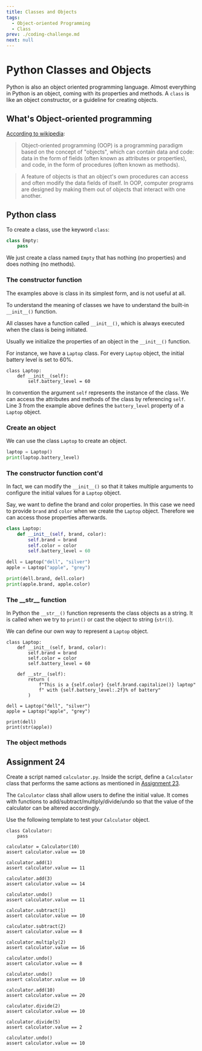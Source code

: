 ```yaml
---
title: Classes and Objects
tags:
  - Object-oriented Programming
  - Class
prev: ./coding-challenge.md
next: null
---
```


# Python Classes and Objects

<TagLinks />

Python is also an object oriented programming language.
Almost everything in Python is an object, coming with its properties and methods.
A `class` is like an object constructor, or a guideline for creating objects.

## What's Object-oriented programming

[According to wikipedia](https://en.wikipedia.org/wiki/Object-oriented_programming):

> Object-oriented programming (OOP) is a programming paradigm based on the concept of "objects", which can contain data and code: data in the form of fields (often known as attributes or properties), and code, in the form of procedures (often known as methods).

> A feature of objects is that an object's own procedures can access and often modify the data fields of itself. In OOP, computer programs are designed by making them out of objects that interact with one another.

## Python class

To create a class, use the keyword `class`:

```python
class Empty:
    pass
```

We just create a class named `Empty` that has nothing (no properties) and does nothing (no methods).

### The constructor function

The examples above is class in its simplest form, and is not useful at all.

To understand the meaning of classes we have to understand the built-in `__init__()` function.

All classes have a function called `__init__()`, which is always executed when the class is being initiated.

Usually we initialize the properties of an object in the `__init__()` function.

For instance, we have a `Laptop` class. For every `Laptop` object, the initial battery level is set to 60%.

```python{3}
class Laptop:
    def __init__(self):
        self.battery_level = 60
```

In convention the argument `self` represents the instance of the class. We can access the attributes and methods of the class by referencing `self`.
Line 3 from the example above defines the `battery_level` property of a `Laptop` object.

### Create an object

We can use the class `Laptop` to create an object.

```python
laptop = Laptop()
print(laptop.battery_level)
```

### The constructor function cont'd

In fact, we can modify the `__init__()` so that it takes multiple arguments to configure the initial values for a `Laptop` object.

Say, we want to define the brand and color properties.
In this case we need to provide `brand` and `color` when we create the `Laptop` object.
Therefore we can access those properties afterwards.

```python
class Laptop:
    def __init__(self, brand, color):
        self.brand = brand
        self.color = color
        self.battery_level = 60

dell = Laptop("dell", "silver")
apple = Laptop("apple", "grey")

print(dell.brand, dell.color)
print(apple.brand, apple.color)
```

### The \_\_str\_\_ function

In Python the `__str__()` function represents the class objects as a string. It is called when we try to `print()` or cast the object to string (`str()`).

We can define our own way to represent a `Laptop` object.

```python{7-11,16,17}
class Laptop:
    def __init__(self, brand, color):
        self.brand = brand
        self.color = color
        self.battery_level = 60

    def __str__(self):
        return (
            f"This is a {self.color} {self.brand.capitalize()} laptop"
            f" with {self.battery_level:.2f}% of battery"
        )

dell = Laptop("dell", "silver")
apple = Laptop("apple", "grey")

print(dell)
print(str(apple))
```

### The object methods

## Assignment 24

Create a script named `calculator.py`. Inside the script, define a `Calculator` class that performs the same actions as mentioned in [Assignment 23](./coding-challenge.md#assignment-23).

The `Calculator` class shall allow users to define the initial value. It comes with functions to add/subtract/multiply/divide/undo so that the value of the calculator can be altered accordingly.

Use the following template to test your `Calculator` object.

```python{2}
class Calculator:
    pass

calculator = Calculator(10)
assert calculator.value == 10

calculator.add(1)
assert calculator.value == 11

calculator.add(3)
assert calculator.value == 14

calculator.undo()
assert calculator.value == 11

calculator.subtract(1)
assert calculator.value == 10

calculator.subtract(2)
assert calculator.value == 8

calculator.multiply(2)
assert calculator.value == 16

calculator.undo()
assert calculator.value == 8

calculator.undo()
assert calculator.value == 10

calculator.add(10)
assert calculator.value == 20

calculator.divide(2)
assert calculator.value == 10

calculator.divide(5)
assert calculator.value == 2

calculator.undo()
assert calculator.value == 10
```
